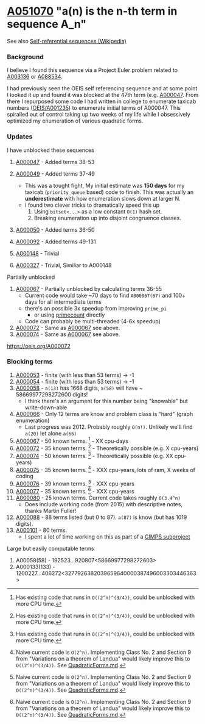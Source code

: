 # [A051070](https://oeis.org/A051070) "a(n) is the n-th term in sequence A_n"

See also [Self-referential sequences (Wikipedia)](
https://en.wikipedia.org/wiki/On-Line_Encyclopedia_of_Integer_Sequences#Self-referential_sequences)


### Background

I believe I found this sequence via a Project Euler problem related to
[A003136](https://oeis.org/A003136) or [A088534](https://oeis.org/A088534).

I had previously seen the OEIS self referencing sequence and at some point I looked it up and found
it was blocked at the 47th term (e.g. [A000047](https://oeis.org/A000047). From there I repurposed
some code I had written in college to enumerate taxicab numbers ([OEIS/A001235](../A001235)) to
enumerate initial terms of A000047. This spiralled out of control taking up two weeks of my life
while I obsessively optimized my enumeration of various quadratic forms.


### Updates

I have unblocked these sequences

1. [A000047](https://oeis.org/A000047) - Added terms 38-53
1. [A000049](https://oeis.org/A000049) - Added terms 37-49
    * This was a tought fight, My initial estimate was **150 days** for my taxicab
      (`priority_queue` based) code to finish. This was actually an **underestimate** with
      how enumeration slows down at larger N.
    * I found two clever tricks to dramatically speed this up
        1. Using `bitset<...>` as a low constant `O(1)` hash set.
        2. Breaking enumeration up into disjoint congruence classes.
1. [A000050](https://oeis.org/A000050) - Added terms 36-50
1. [A000092](https://oeis.org/A000092) - Added terms 49-131

1. [A000148](https://oeis.org/A000148) - Trivial
1. [A000327](https://oeis.org/A000327) - Trivial, Similiar to A000148

Partially unblocked

1. [A000067](https://oeis.org/A000067) - Partially unblocked by calculating terms 36-55
    * Current code would take ~70 days to find `A000067(67)` and 100+ days for all intermediate terms
    * there's an possible 3x speedup from improving `prime_pi`
        * or using [primecount](https://github.com/kimwalisch/primecount) directly
    * Code can probably be multi-threaded (4-6x speedup)
1. [A000072](https://oeis.org/A000072) - Same as [A000067](https://oeis.org/A000067) see above.
1. [A000074](https://oeis.org/A000074) - Same as [A000067](https://oeis.org/A000067) see above.

https://oeis.org/A000072


### Blocking terms

1. [A000053](https://oeis.org/A000053) - finite (with less than 53 terms) -> -1
1. [A000054](https://oeis.org/A000054) - finite (with less than 53 terms) -> -1
1. [A000058](https://oeis.org/A000058) - `a(13)` has 1668 digits, `a(58)` will have ~ 58669977298272600 digits!
    * I think there's an argument for this number being "knowable" but write-down-able
1. [A000066](https://oeis.org/A000066) - Only 12 terms are know and problem class is "hard" (graph enumeration)
    * Last progress was 2012. Probably roughly `O(n!)`.
    Unlikely we'll find `a(20)` let alone `a(66)`
1. [A000067](https://oeis.org/A000067) - 50 known terms. [^1] - XX cpu-days
1. [A000072](https://oeis.org/A000072) - 35 known terms. [^1] - Theoretically possible (e.g. X cpu-years)
1. [A000074](https://oeis.org/A000074) - 50 known terms. [^1] - Theoretically possible (e.g. XX cpu-years)
1. [A000075](https://oeis.org/A000075) - 35 known terms. [^2] - XXX cpu-years, lots of ram, X weeks of coding
1. [A000076](https://oeis.org/A000076) - 39 known terms. [^2] - XXX cpu-years
1. [A000077](https://oeis.org/A000077) - 35 known terms. [^2] - XXX cpu-years
1. [A000080](https://oeis.org/A000080) - 25 known terms. Current code takes roughly `O(3.4^n)`
    * Does include working code (from 2015) with descriptive notes, thanks Martin Fuller!
1. [A000088](https://oeis.org/A000088) - 88 terms listed (but 0 to 87). `a(87)` is know (but has 1019 digits).
1. [A000101](https://oeis.org/A000101) - 80 terms.
    * I spent a lot of time working on this as part of a [GIMPS subproject](
https://www.mersenneforum.org/forumdisplay.php?f=131)

Large but easily computable terms

1. A00058(58) - 192523...920807<58669977298272603>
1. A000133(133) - 1200227...406272<3277926382039659640000387496003303446363>


[^1]: Has existing code that runs in `O((2^n)^(3/4))`, could be unblocked with more CPU time.

[^2]: Naive current code is `O(2^n)`. Implementing Class No. 2 and Section 9 from "Variations
      on a theorem of Landua" would likely improve this to `O((2^n)^(3/4))`. See
      [QuadraticForms.md](../quadratic_forms/QuadraticForms.md).
